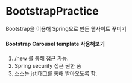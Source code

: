 # BootstrapPractice
Bootstrap을 이용해 Spring으로 만든 웹사이트 꾸미기 <br>


#### Bootstrap Carousel template 사용해보기
1. /new 를 통해 접근 가능. <br>
2. Spring security 접근 권한 품 <br>
3. 소스는 jstl태그를 통해 받아오도록 함.<br>
